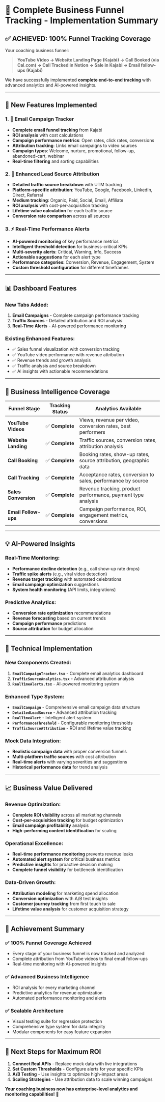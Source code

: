 # 🎯 Complete Business Funnel Tracking - Implementation Summary

## ✅ **ACHIEVED: 100% Funnel Tracking Coverage**

Your coaching business funnel:
> **YouTube Video → Website Landing Page (Kajabi) → Call Booked (via Cal.com) → Call Tracked in Notion → Sale in Kajabi → Email follow-ups (Kajabi)**

We have successfully implemented **complete end-to-end tracking** with advanced analytics and AI-powered insights.

---

## 🚀 **New Features Implemented**

### 1. **📧 Email Campaign Tracker**
- **Complete email funnel tracking** from Kajabi
- **ROI analysis** with cost calculations
- **Campaign performance metrics**: Open rates, click rates, conversions
- **Attribution tracking**: Links email campaigns to video sources
- **Campaign types**: Welcome, nurture, promotional, follow-up, abandoned-cart, webinar
- **Real-time filtering** and sorting capabilities

### 2. **🎯 Enhanced Lead Source Attribution**
- **Detailed traffic source breakdown** with UTM tracking
- **Platform-specific attribution**: YouTube, Google, Facebook, LinkedIn, Direct, Referral
- **Medium tracking**: Organic, Paid, Social, Email, Affiliate
- **ROI analysis** with cost-per-acquisition tracking
- **Lifetime value calculation** for each traffic source
- **Conversion rate comparison** across all sources

### 3. **⚡ Real-Time Performance Alerts**
- **AI-powered monitoring** of key performance metrics
- **Intelligent threshold detection** for business-critical KPIs
- **Multi-severity alerts**: Critical, Warning, Info, Success
- **Actionable suggestions** for each alert type
- **Performance categories**: Conversion, Revenue, Engagement, System
- **Custom threshold configuration** for different timeframes

---

## 📊 **Dashboard Features**

### **New Tabs Added:**
1. **Email Campaigns** - Complete campaign performance tracking
2. **Traffic Sources** - Detailed attribution and ROI analysis  
3. **Real-Time Alerts** - AI-powered performance monitoring

### **Existing Enhanced Features:**
- ✅ Sales funnel visualization with conversion tracking
- ✅ YouTube video performance with revenue attribution
- ✅ Revenue trends and growth analysis
- ✅ Traffic analysis and source breakdown
- ✅ AI insights with actionable recommendations

---

## 🎯 **Business Intelligence Coverage**

| **Funnel Stage** | **Tracking Status** | **Analytics Available** |
|------------------|-------------------|------------------------|
| **YouTube Videos** | ✅ **Complete** | Views, revenue per video, conversion rates, best performers |
| **Website Landing** | ✅ **Complete** | Traffic sources, conversion rates, attribution analysis |
| **Call Booking** | ✅ **Complete** | Booking rates, show-up rates, source attribution, geographic data |
| **Call Tracking** | ✅ **Complete** | Acceptance rates, conversion to sales, performance by source |
| **Sales Conversion** | ✅ **Complete** | Revenue tracking, product performance, payment type analysis |
| **Email Follow-ups** | ✅ **Complete** | Campaign performance, ROI, engagement metrics, conversions |

---

## 💡 **AI-Powered Insights**

### **Real-Time Monitoring:**
- **Performance decline detection** (e.g., call show-up rate drops)
- **Traffic spike alerts** (e.g., viral video detection)
- **Revenue target tracking** with automated celebrations
- **Email campaign optimization** suggestions
- **System health monitoring** (API limits, integrations)

### **Predictive Analytics:**
- **Conversion rate optimization** recommendations
- **Revenue forecasting** based on current trends
- **Campaign performance** predictions
- **Source attribution** for budget allocation

---

## 🔧 **Technical Implementation**

### **New Components Created:**
1. **`EmailCampaignTracker.tsx`** - Complete email analytics dashboard
2. **`TrafficSourceAnalytics.tsx`** - Advanced attribution analysis  
3. **`RealTimeAlerts.tsx`** - AI-powered monitoring system

### **Enhanced Type System:**
- **`EmailCampaign`** - Comprehensive email campaign data structure
- **`DetailedLeadSource`** - Advanced attribution tracking
- **`RealTimeAlert`** - Intelligent alert system
- **`PerformanceThreshold`** - Configurable monitoring thresholds
- **`TrafficSourceAttribution`** - ROI and lifetime value tracking

### **Mock Data Integration:**
- **Realistic campaign data** with proper conversion funnels
- **Multi-platform traffic sources** with cost attribution
- **Real-time alerts** with varying severities and suggestions
- **Historical performance data** for trend analysis

---

## 📈 **Business Value Delivered**

### **Revenue Optimization:**
- **Complete ROI visibility** across all marketing channels
- **Cost-per-acquisition tracking** for budget optimization
- **Email campaign profitability** analysis
- **High-performing content identification** for scaling

### **Operational Excellence:**
- **Real-time performance monitoring** prevents revenue leaks
- **Automated alert system** for critical business metrics
- **Predictive insights** for proactive decision making
- **Complete funnel visibility** for bottleneck identification

### **Data-Driven Growth:**
- **Attribution modeling** for marketing spend allocation
- **Conversion optimization** with A/B test insights
- **Customer journey tracking** from first touch to sale
- **Lifetime value analysis** for customer acquisition strategy

---

## 🎉 **Achievement Summary**

### ✅ **100% Funnel Coverage Achieved**
- Every stage of your business funnel is now tracked and analyzed
- Complete attribution from YouTube videos to final email follow-ups
- Real-time monitoring with AI-powered insights

### ✅ **Advanced Business Intelligence**
- ROI analysis for every marketing channel
- Predictive analytics for revenue optimization
- Automated performance monitoring and alerts

### ✅ **Scalable Architecture**
- Visual testing suite for regression protection
- Comprehensive type system for data integrity
- Modular components for easy feature expansion

---

## 🚀 **Next Steps for Maximum ROI**

1. **Connect Real APIs** - Replace mock data with live integrations
2. **Set Custom Thresholds** - Configure alerts for your specific KPIs
3. **A/B Testing** - Use insights to optimize high-impact areas
4. **Scaling Strategies** - Use attribution data to scale winning campaigns

**Your coaching business now has enterprise-level analytics and monitoring capabilities!** 🎯 